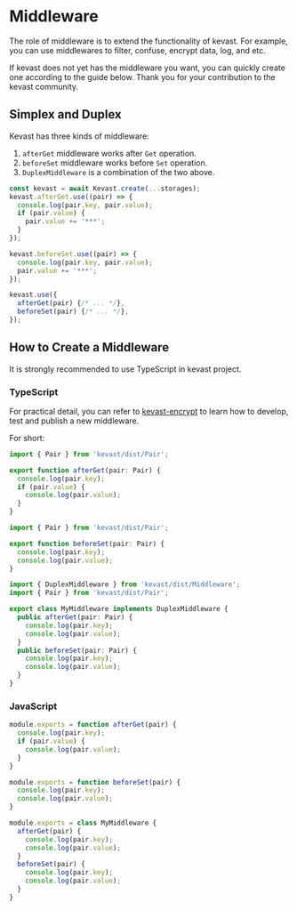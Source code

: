 # Middleware
The role of middleware is to extend the functionality of kevast. For example, you can use middlewares to filter, confuse, encrypt data, log, and etc.

If kevast does not yet has the middleware you want, you can quickly create one according to the guide below. Thank you for your contribution to the kevast community.

## Simplex and Duplex
Kevast has three kinds of middleware:

1. `afterGet` middleware works after `Get` operation.
2. `beforeSet` middleware works before `Set` operation.
3. `DuplexMiddleware` is a combination of the two above.

```javascript
const kevast = await Kevast.create(...storages);
kevast.afterGet.use((pair) => {
  console.log(pair.key, pair.value);
  if (pair.value) {
    pair.value += '***';
  }
});

kevast.beforeSet.use((pair) => {
  console.log(pair.key, pair.value);
  pair.value += '***';
});

kevast.use({
  afterGet(pair) {/* ... */},
  beforeSet(pair) {/* ... */},
});
```
 
## How to Create a Middleware
It is strongly recommended to use TypeScript in kevast project.

### TypeScript
For practical detail, you can refer to [kevast-encrypt](https://github.com/kevast/kevast-encrypt.js/tree/master) to learn how to develop, test and publish a new middleware.

For short:
```typescript
import { Pair } from 'kevast/dist/Pair';

export function afterGet(pair: Pair) {
  console.log(pair.key);
  if (pair.value) {
    console.log(pair.value);
  }
}
```

```typescript
import { Pair } from 'kevast/dist/Pair';

export function beforeSet(pair: Pair) {
  console.log(pair.key);
  console.log(pair.value);
}
```


```typescript
import { DuplexMiddleware } from 'kevast/dist/Middleware';
import { Pair } from 'kevast/dist/Pair';

export class MyMiddleware implements DuplexMiddleware {
  public afterGet(pair: Pair) {
    console.log(pair.key);
    console.log(pair.value);
  }
  public beforeSet(pair: Pair) {
    console.log(pair.key);
    console.log(pair.value);
  }
}
```

### JavaScript
```javascript
module.exports = function afterGet(pair) {
  console.log(pair.key);
  if (pair.value) {
    console.log(pair.value);
  }
}
```

```javascript
module.exports = function beforeSet(pair) {
  console.log(pair.key);
  console.log(pair.value);
}
```


```javascript
module.exports = class MyMiddleware {
  afterGet(pair) {
    console.log(pair.key);
    console.log(pair.value);
  }
  beforeSet(pair) {
    console.log(pair.key);
    console.log(pair.value);
  }
}
```
